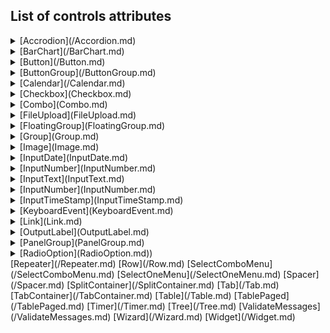 ## List of controls attributes

<details>
<summary>[Accrodion](/Accordion.md)</summary>
</details>
<details>
<summary>[BarChart](/BarChart.md)</summary>
</details>
<details>
<summary>[Button](/Button.md)</summary>
</details>
<details>
<summary>[ButtonGroup](/ButtonGroup.md)</summary>
</details>
<details>
<summary>[Calendar](/Calendar.md)</summary>
</details>
<details>
<summary>[Checkbox](Checkbox.md)</summary>
</details>
<details>
<summary>[Combo](Combo.md)</summary>
</details>
<details>
<summary>[FileUpload](FileUpload.md)</summary>
</details>
<details>
<summary>[FloatingGroup](FloatingGroup.md)</summary>
</details>
<details>
<summary>[Group](Group.md)</summary>
</details>
<details>
<summary>[Image](Image.md)</summary>
</details>
<details>
<summary>[InputDate](InputDate.md)</summary>
</details>
<details>
<summary>[InputNumber](InputNumber.md)</summary>
</details>
<details>
<summary>[InputText](InputText.md)</summary>
</details>
<details>
<summary>[InputNumber](InputNumber.md)</summary>
</details>
<details>
<summary>[InputTimeStamp](InputTimeStamp.md)</summary>
</details>
<details>
<summary>[KeyboardEvent](KeyboardEvent.md)</summary>
</details>
<details>
<summary>[Link](Link.md)</summary>
</details>
<details>
<summary>[OutputLabel](OutputLabel.md)</summary>
</details>
<details>
<summary>[PanelGroup](PanelGroup.md)</summary>
</details>
<details>
<summary>[RadioOption](RadioOption.md))</summary>
</details>
[Repeater](/Repeater.md)
[Row](/Row.md)
[SelectComboMenu](/SelectComboMenu.md)
[SelectOneMenu](/SelectOneMenu.md)
[Spacer](/Spacer.md)
[SplitContainer](/SplitContainer.md)
[Tab](/Tab.md)
[TabContainer](/TabContainer.md)
[Table](/Table.md)
[TablePaged](/TablePaged.md)
[Timer](/Timer.md)
[Tree](/Tree.md)
[ValidateMessages](/ValidateMessages.md)
[Wizard](/Wizard.md)
[Widget](/Widget.md)